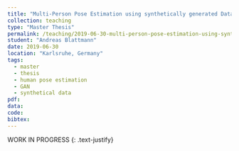 ```yaml
---
title: "Multi-Person Pose Estimation using synthetically generated Data"
collection: teaching
type: "Master Thesis"
permalink: /teaching/2019-06-30-multi-person-pose-estimation-using-synthetically-generated-data
student: "Andreas Blattmann"
date: 2019-06-30
location: "Karlsruhe, Germany"
tags:
  - master
  - thesis
  - human pose estimation
  - GAN
  - synthetical data
pdf:
data:
code:
bibtex:
---
```


>>>>>>
WORK IN PROGRESS
{: .text-justify}
